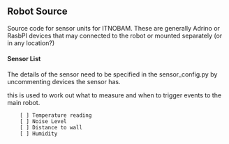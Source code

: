 ## Robot Source
Source code for sensor units for ITNOBAM. These are generally Adrino or RasbPI devices that may connected to the robot or mounted separately (or in any location?)


#### Sensor List

The details of the sensor need to be specified in the sensor_config.py
by uncommenting devices the sensor has.

this is used to work out what to measure and when to trigger events to the main robot.

````
    [ ] Temperature reading
    [ ] Noise Level
    [ ] Distance to wall
    [ ] Humidity

````



